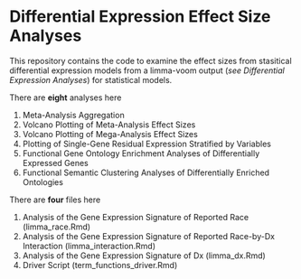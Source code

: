 # Differential Expression Effect Size Analyses

This repository contains the code to examine the effect sizes from stasitical differential expression models from a limma-voom output (_see Differential Expression Analyses_) for statistical models.

There are **eight** analyses here 
1) Meta-Analysis Aggregation 
2) Volcano Plotting of Meta-Analysis Effect Sizes
3) Volcano Plotting of Mega-Analysis Effect Sizes
4) Plotting of Single-Gene Residual Expression Stratified by Variables
5) Functional Gene Ontology Enrichment Analyses of Differentially Expressed Genes
6) Functional Semantic Clustering Analyses of Differentially Enriched Ontologies

There are **four** files here
1) Analysis of the Gene Expression Signature of Reported Race (limma_race.Rmd)
3) Analysis of the Gene Expression Signature of Reported Race-by-Dx Interaction (limma_interaction.Rmd)
4) Analysis of the Gene Expression Signature of Dx (limma_dx.Rmd)
5) Driver Script (term_functions_driver.Rmd)

